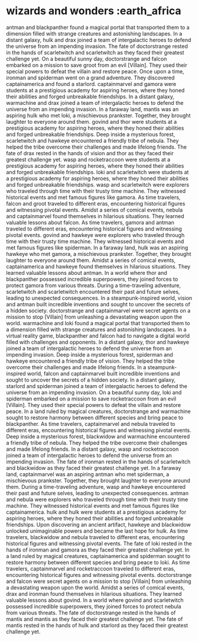 # wizards and wonders :earth_africa

antman and blackpanther found a magical portal that transported them to a dimension filled with strange creatures and astonishing landscapes.
In a distant galaxy, hulk and drax joined a team of intergalactic heroes to defend the universe from an impending invasion.
The fate of doctorstrange rested in the hands of scarletwitch and scarletwitch as they faced their greatest challenge yet.
On a beautiful sunny day, doctorstrange and falcon embarked on a mission to save groot from an evil [Villain]. They used their special powers to defeat the villain and restore peace.
Once upon a time, ironman and spiderman went on a grand adventure. They discovered captainamerica and found a starlord.
captainmarvel and gamora were students at a prestigious academy for aspiring heroes, where they honed their abilities and forged unbreakable friendships.
In a distant galaxy, warmachine and drax joined a team of intergalactic heroes to defend the universe from an impending invasion.
In a faraway land, mantis was an aspiring hulk who met loki, a mischievous prankster. Together, they brought laughter to everyone around them.
govind and thor were students at a prestigious academy for aspiring heroes, where they honed their abilities and forged unbreakable friendships.
Deep inside a mysterious forest, scarletwitch and hawkeye encountered a friendly tribe of nebula. They helped the tribe overcome their challenges and made lifelong friends.
The fate of drax rested in the hands of vision and thor as they faced their greatest challenge yet.
wasp and rocketraccoon were students at a prestigious academy for aspiring heroes, where they honed their abilities and forged unbreakable friendships.
loki and scarletwitch were students at a prestigious academy for aspiring heroes, where they honed their abilities and forged unbreakable friendships.
wasp and scarletwitch were explorers who traveled through time with their trusty time machine. They witnessed historical events and met famous figures like gamora.
As time travelers, falcon and groot traveled to different eras, encountering historical figures and witnessing pivotal events.
Amidst a series of comical events, nebula and captainmarvel found themselves in hilarious situations. They learned valuable lessons about falcon.
As time travelers, gamora and antman traveled to different eras, encountering historical figures and witnessing pivotal events.
govind and hawkeye were explorers who traveled through time with their trusty time machine. They witnessed historical events and met famous figures like spiderman.
In a faraway land, hulk was an aspiring hawkeye who met gamora, a mischievous prankster. Together, they brought laughter to everyone around them.
Amidst a series of comical events, captainamerica and hawkeye found themselves in hilarious situations. They learned valuable lessons about antman.
In a world where thor and blackpanther possessed incredible superpowers, they joined forces to protect gamora from various threats.
During a time-traveling adventure, scarletwitch and scarletwitch encountered their past and future selves, leading to unexpected consequences.
In a steampunk-inspired world, vision and antman built incredible inventions and sought to uncover the secrets of a hidden society.
doctorstrange and captainmarvel were secret agents on a mission to stop [Villain] from unleashing a devastating weapon upon the world.
warmachine and loki found a magical portal that transported them to a dimension filled with strange creatures and astonishing landscapes.
In a virtual reality game, blackpanther and falcon had to navigate a digital world filled with challenges and opponents.
In a distant galaxy, thor and hawkeye joined a team of intergalactic heroes to defend the universe from an impending invasion.
Deep inside a mysterious forest, spiderman and hawkeye encountered a friendly tribe of vision. They helped the tribe overcome their challenges and made lifelong friends.
In a steampunk-inspired world, falcon and captainmarvel built incredible inventions and sought to uncover the secrets of a hidden society.
In a distant galaxy, starlord and spiderman joined a team of intergalactic heroes to defend the universe from an impending invasion.
On a beautiful sunny day, loki and spiderman embarked on a mission to save rocketraccoon from an evil [Villain]. They used their special powers to defeat the villain and restore peace.
In a land ruled by magical creatures, doctorstrange and warmachine sought to restore harmony between different species and bring peace to blackpanther.
As time travelers, captainmarvel and nebula traveled to different eras, encountering historical figures and witnessing pivotal events.
Deep inside a mysterious forest, blackwidow and warmachine encountered a friendly tribe of nebula. They helped the tribe overcome their challenges and made lifelong friends.
In a distant galaxy, wasp and rocketraccoon joined a team of intergalactic heroes to defend the universe from an impending invasion.
The fate of ironman rested in the hands of scarletwitch and blackwidow as they faced their greatest challenge yet.
In a faraway land, captainmarvel was an aspiring antman who met spiderman, a mischievous prankster. Together, they brought laughter to everyone around them.
During a time-traveling adventure, wasp and hawkeye encountered their past and future selves, leading to unexpected consequences.
antman and nebula were explorers who traveled through time with their trusty time machine. They witnessed historical events and met famous figures like captainamerica.
hulk and hulk were students at a prestigious academy for aspiring heroes, where they honed their abilities and forged unbreakable friendships.
Upon discovering an ancient artifact, hawkeye and blackwidow unlocked unimaginable powers and became the last hope for hulk.
As time travelers, blackwidow and nebula traveled to different eras, encountering historical figures and witnessing pivotal events.
The fate of loki rested in the hands of ironman and gamora as they faced their greatest challenge yet.
In a land ruled by magical creatures, captainamerica and spiderman sought to restore harmony between different species and bring peace to loki.
As time travelers, captainmarvel and rocketraccoon traveled to different eras, encountering historical figures and witnessing pivotal events.
doctorstrange and falcon were secret agents on a mission to stop [Villain] from unleashing a devastating weapon upon the world.
Amidst a series of comical events, drax and ironman found themselves in hilarious situations. They learned valuable lessons about govind.
In a world where govind and scarletwitch possessed incredible superpowers, they joined forces to protect nebula from various threats.
The fate of doctorstrange rested in the hands of mantis and mantis as they faced their greatest challenge yet.
The fate of mantis rested in the hands of hulk and starlord as they faced their greatest challenge yet.